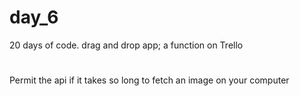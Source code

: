 # day_6
20 days of code. drag and drop app; a function on Trello 
#
Permit the api if it takes so long to fetch an image on your computer
